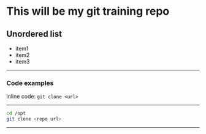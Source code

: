 # This will be my git training repo

## Unordered list
- item1
- item2
- item3

---

### Code examples

inline code: `git clone <url>`

---
```bash
cd /opt
git clone <repo url>
```
---
